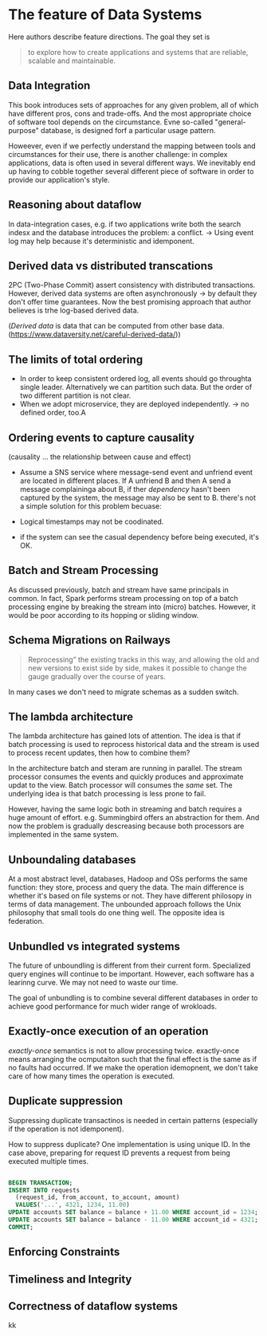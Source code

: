 The feature of Data Systems
==========

Here authors describe feature directions.
The goal they set is

> to explore how to create applications and systems that are reliable, scalable and maintainable.


## Data Integration
This book introduces sets of approaches for any given problem, all of which have different pros, cons and trade-offs. And the most appropriate choice of software tool depends on the circumstance. Evne so-called "general-purpose" database, is designed forf a particular usage pattern.

Howeever, even if we perfectly understand the mapping between tools and circumstances for their use, there is another challenge: in complex applications, data is often used in several different ways. We inevitably end up having to cobble together several different piece of software in order to provide our application's style.


## Reasoning about dataflow
In data-integration cases, e.g. if two applications write both the search indesx and the database introduces the problem: a conflict. -> Using event log may help because it's deterministic and idemponent.


## Derived data vs distributed transcations
2PC (Two-Phase Commit) assert consistency with distributed transactions. However, derived data systems are often asynchronously -> by default they don't offer time guarantees. Now the best promising approach that author believes is trhe log-based derived data.

(*Derived data* is data that can be computed from other base data. (https://www.dataversity.net/careful-derived-data/))


## The limits of total ordering

- In order to keep consistent ordered log, all events should go throughta single leader. Alternatively we can partition such data. But the order of two different partition is not clear.
- When we adopt microservice, they are deployed independently. -> no defined order, too.A


## Ordering events to capture causality
(causality ... the relationship between cause and effect)
- Assume a SNS service where message-send event and unfriend event are located in different places. If A unfriend B and then A send a message complaininga about B, if ther *dependency* hasn't been captured by the system, the message may also be sent to B. there's not a simple solution for this problem becuase:

- Logical timestamps may not be coodinated.
- if the system can see the casual dependency before being executed, it's OK.


## Batch and Stream Processing
As discussed previously, batch and stream have same principals in common. In fact, Spark performs stream processing on top of a batch processing engine by breaking the stream into (micro) batches. However, it would be poor according to its hopping or sliding window.


## Schema Migrations on Railways

> Reprocessing” the existing tracks in this way, and allowing the old
> and new versions to exist side by side, makes it possible to change the
> gauge gradually over the course of years.

In many cases we don't need to migrate schemas as a sudden switch.


## The lambda architecture
The lambda architecture has gained lots of attention. The idea is that if batch processing is used to reprocess historical data and the stream is used to process recent updates, then how to combine them?

In the architecture batch and steram are running in parallel. The stream processor consumes the events and quickly produces and approximate updat to the view. Batch processor will consumes the *same* set. The underlying idea is that batch processing is less prone to fail.

However, having the same logic both in streaming and batch requires a huge amount of effort. e.g. Summingbird offers an abstraction for them. And now the problem is gradually descreasing because both processors are implemented in the same system.


## Unboundaling databases
At a most abstract level, databases, Hadoop and OSs performs the same function: they store, process and query the data. The main difference is whether it's based on file systems or not. They have different philosopy in terms of data management. The unbounded approach follows the Unix philosophy that small tools do one thing well. The opposite idea is federation.


## Unbundled vs integrated systems
The future of unboundling is different from their current form. Specialized query engines will continue to be important. However, each software has a learinng curve. We may not need to waste our time.

The goal of unbundling is to combine several different databases in order to achieve good performance for much wider range of wrokloads.


## Exactly-once execution of an operation
*exactly-once* semantics is not to allow processing twice. exactly-once means arranging the ocmputaiton such that the final effect is the same as if no faults had occurred. If we make the operation idemopnent, we don't take care of how many times the operation is executed.


## Duplicate suppression
Suppressing duplicate transactinos is needed in certain patterns (especially if the operation is not idemponent).

How to suppress duplicate? One implementation is using unique ID. In the case above, preparing for request ID prevents a request from being executed multiple times.

```SQL

BEGIN TRANSACTION;
INSERT INTO requests
  (request_id, from_account, to_account, amount)
  VALUES('...', 4321, 1234, 11.00)
UPDATE accounts SET balance = balance + 11.00 WHERE account_id = 1234;
UPDATE accounts SET balance = balance - 11.00 WHERE account_id = 4321;
COMMIT;
```



## Enforcing Constraints




## Timeliness and Integrity




## Correctness of dataflow systems
kk
